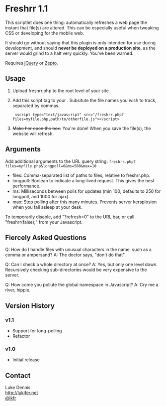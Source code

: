 Freshrr 1.1
===========

This scriptlet does one thing: automatically refreshes a web page the instant that file(s) are altered. This can be especially useful when tweaking CSS or developing for the mobile web.

It should go without saying that this plugin is only intended for use during development, and should **never be deployed on a production site**, as the server would grind to a halt very quickly. You've been warned.

Requires [jQuery][] or [Zepto][].



Usage
-----

1. Upload freshrr.php to the root level of your site.

2. Add this script tag to your <head>. Subsitute the file names you wish to track, separated by commas.

		<script type="text/javascript" src="/freshrr.php?files=myfile.php,path/to/otherfile.js"></script>

3. ~~Make her open the box.~~ You're done! When you save the file(s), the website will refresh.


Arguments
---------

Add additional arguments to the URL query string: ```freshrr.php?files=myfile.php&longpoll=0&ms=500&max=10```

- files:	Comma-separated list of paths to files, relative to freshrr.php.
- longpoll:	Boolean to indicate a long-lived request. This gives the best performance.
- ms:		Milliseconds between polls for updates (min 100; defaults to 250 for longpoll, and 1000 for ajax).
- max:		Stop polling after this many minutes. Prevents server kersplosion when you fall asleep at your desk.

To temporarily disable, add "?refresh=0" to the URL bar, or call "freshrr(false);" from your Javascript.


Fiercely Asked Questions
------------------------
Q: How do I handle files with unusual characters in the name, such as a comma or ampersand?
A: The doctor says, "don't do that".

Q: Can I check a whole directory at once?
A: Yes, but only one level down. Recursively checking sub-directories would be very expensive to the server.

Q: How come you pollute the global namespace in Javascript?
A: Cry me a river, hippie.


Version History
---------------

### v1.1 ###
 * Support for long-polling
 * Refactor

### v1.0 ###
 * Initial release


Contact
-------
Luke Dennis  
http://lukifer.net  
[@lkfr][]



[jQuery]: http://jquery.com
[Zepto]: http://zeptojs.com
[@lkfr]: http://twitter.com/lkfr